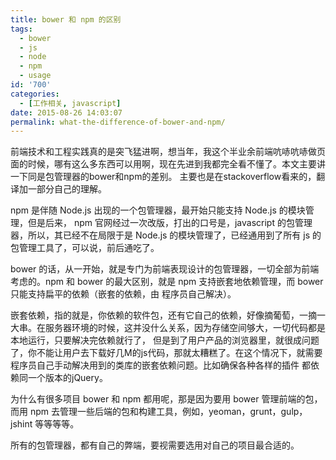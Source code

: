 ```yaml
---
title: bower 和 npm 的区别
tags:
  - bower
  - js
  - node
  - npm
  - usage
id: '700'
categories:
  - [工作相关, javascript]
date: 2015-08-26 14:03:07
permalink: what-the-difference-of-bower-and-npm/
---
```


前端技术和工程实践真的是突飞猛进啊，想当年，我这个半业余前端吭哧吭哧做页面的时候，哪有这么多东西可以用啊，现在先进到我都完全看不懂了。本文主要讲一下同是包管理器的bower和npm的差别。
主要也是在stackoverflow看来的，翻译加一部分自己的理解。
<!-- more -->
npm 是伴随 Node.js 出现的一个包管理器，最开始只能支持 Node.js 的模块管理，但是后来， npm 官网经过一次改版，打出的口号是，javascript 的包管理器，所以，其已经不在局限于是
Node.js 的模块管理了，已经通用到了所有 js 的包管理工具了，可以说，前后通吃了。

bower 的话，从一开始，就是专门为前端表现设计的包管理器，一切全部为前端考虑的。npm 和 bower 的最大区别，就是 npm 支持嵌套地依赖管理，而 bower只能支持扁平的依赖（嵌套的依赖，由
程序员自己解决）。

嵌套依赖，指的就是，你依赖的软件包，还有它自己的依赖，好像摘葡萄，一摘一大串。在服务器环境的时候，这并没什么关系，因为存储空间够大，一切代码都是本地运行，只要解决完依赖就行了，
但是到了用户产品的浏览器里，就很成问题了，你不能让用户去下载好几M的js代码，那就太糟糕了。在这个情况下，就需要程序员自己手动解决用到的类库的嵌套依赖问题。比如确保各种各样的插件
都依赖同一个版本的jQuery。

为什么有很多项目 bower 和 npm 都用呢，那是因为要用 bower 管理前端的包，而用 npm 去管理一些后端的包和构建工具，例如，yeoman，grunt，gulp，jshint 等等等等。

所有的包管理器，都有自己的弊端，要视需要选用对自己的项目最合适的。